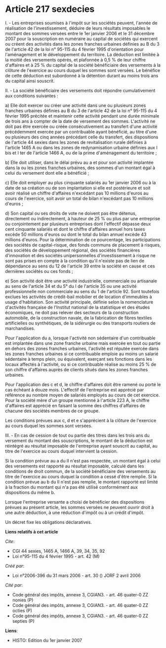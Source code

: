 # Article 217 sexdecies

I. - Les entreprises soumises à l'impôt sur les sociétés peuvent, l'année de réalisation de l'investissement, déduire de
leurs résultats imposables le montant des sommes versées entre le 1er janvier 2006 et le 31 décembre 2007 pour la
souscription en numéraire au capital de sociétés qui exercent ou créent des activités dans les zones franches urbaines
définies au B du 3 de l'article 42 de la loi n° 95-115 du 4 février 1995 d'orientation pour l'aménagement et le développement
du territoire. La déduction est limitée à la moitié des versements opérés, et plafonnée à 0,5 % de leur chiffre d'affaires et
à 25 % du capital de la société bénéficiaire des versements à la clôture de l'exercice au cours duquel les sommes sont
versées. Le bénéfice de cette déduction est subordonné à la détention durant au moins trois ans du capital ainsi souscrit.

II. - La société bénéficiaire des versements doit répondre cumulativement aux conditions suivantes :

a) Elle doit exercer ou créer une activité dans une ou plusieurs zones franches urbaines définies au B du 3 de l'article 42
de la loi n° 95-115 du 4 février 1995 précitée et maintenir cette activité pendant une durée minimale de trois ans à compter
de la date de versement des sommes. L'activité ne doit pas être exercée ou créée consécutivement au transfert d'une activité
précédemment exercée par un contribuable ayant bénéficié, au titre d'une ou plusieurs des cinq années précédant celle du
transfert, des dispositions de l'article 44 sexies dans les zones de revitalisation rurale définies à l'article 1465 A ou
dans les zones de redynamisation urbaine définies aux I bis et I ter de l'article 1466 A, ou de la prime d'aménagement du
territoire ;

b) Elle doit utiliser, dans le délai prévu au a et pour son activité implantée dans la ou les zones franches urbaines, des
sommes d'un montant égal à celui du versement dont elle a bénéficié ;

c) Elle doit employer au plus cinquante salariés au 1er janvier 2006 ou à la date de sa création ou de son implantation si
elle est postérieure et soit avoir réalisé un chiffre d'affaires n'excédant pas 10 millions d'euros au cours de l'exercice,
soit avoir un total de bilan n'excédant pas 10 millions d'euros ;

d) Son capital ou ses droits de vote ne doivent pas être détenus, directement ou indirectement, à hauteur de 25 % ou plus par
une entreprise ou conjointement par plusieurs entreprises dont l'effectif dépasse deux cent cinquante salariés et dont le
chiffre d'affaires annuel hors taxes excède 50 millions d'euros ou dont le total du bilan annuel excède 43 millions d'euros.
Pour la détermination de ce pourcentage, les participations des sociétés de capital-risque, des fonds communs de placement à
risques, des sociétés de développement régional, des sociétés financières d'innovation et des sociétés unipersonnelles
d'investissement à risque ne sont pas prises en compte à la condition qu'il n'existe pas de lien de dépendance au sens du 12
de l'article 39 entre la société en cause et ces dernières sociétés ou ces fonds ;

e) Son activité doit être une activité industrielle, commerciale ou artisanale au sens de l'article 34 et du 5° du I de
l'article 35 ou une activité professionnelle non commerciale au sens du 1 de l'article 92. Sont toutefois exclues les
activités de crédit-bail mobilier et de location d'immeubles à usage d'habitation. Son activité principale, définie selon la
nomenclature d'activités française de l'Institut national de la statistique et des études économiques, ne doit pas relever
des secteurs de la construction automobile, de la construction navale, de la fabrication de fibres textiles artificielles ou
synthétiques, de la sidérurgie ou des transports routiers de marchandises.

Pour l'application du a, lorsque l'activité non sédentaire d'un contribuable est implantée dans une zone franche urbaine mais
exercée en tout ou partie en dehors des zones franches urbaines, l'activité est réputée exercée dans les zones franches
urbaines si ce contribuable emploie au moins un salarié sédentaire à temps plein, ou équivalent, exerçant ses fonctions dans
les locaux affectés à l'activité, ou si ce contribuable réalise au moins 25 % de son chiffre d'affaires auprès de clients
situés dans les zones franches urbaines.

Pour l'application des c et d, le chiffre d'affaires doit être ramené ou porté le cas échéant à douze mois. L'effectif de
l'entreprise est apprécié par référence au nombre moyen de salariés employés au cours de cet exercice. Pour la société mère
d'un groupe mentionné à l'article 223 A, le chiffre d'affaires est apprécié en faisant la somme des chiffres d'affaires de
chacune des sociétés membres de ce groupe.

Les conditions prévues aux c, d et e s'apprécient à la clôture de l'exercice au cours duquel les sommes sont versées.

III. - En cas de cession de tout ou partie des titres dans les trois ans du versement du montant des souscriptions, le
montant de la déduction est réintégré au résultat imposable de l'entreprise ayant souscrit au capital, au titre de l'exercice
au cours duquel intervient la cession.

Si la condition prévue au a du II n'est pas respectée, un montant égal à celui des versements est rapporté au résultat
imposable, calculé dans les conditions de droit commun, de la société bénéficiaire des versements au titre de l'exercice au
cours duquel la condition a cessé d'être remplie. Si la condition prévue au b du II n'est pas remplie, le montant rapporté
est limité à la fraction du montant qui n'a pas été utilisé conformément aux dispositions du même b.

Lorsque l'entreprise versante a choisi de bénéficier des dispositions prévues au présent article, les sommes versées ne
peuvent ouvrir droit à une autre déduction, à une réduction d'impôt ou à un crédit d'impôt.

Un décret fixe les obligations déclaratives.

**Liens relatifs à cet article**

_Cite_:

  - CGI 44 sexies, 1465 A, 1466 A, 39, 34, 35, 92
  - Loi n°95-115 du 4 février 1995 - art. 42 (M)

_Créé par_:

  - Loi n°2006-396 du 31 mars 2006 - art. 30 () JORF 2 avril 2006

_Cité par_:

  - Code général des impôts, annexe 3, CGIAN3. - art. 46 quater-0 ZZ nonies (P)
  - Code général des impôts, annexe 3, CGIAN3. - art. 46 quater-0 ZZ octies (P)
  - Code général des impôts, annexe 3, CGIAN3. - art. 46 quater-0 ZZ septies (P)

**Liens**:

  - HISTO: Edition du 1er janvier 2007
